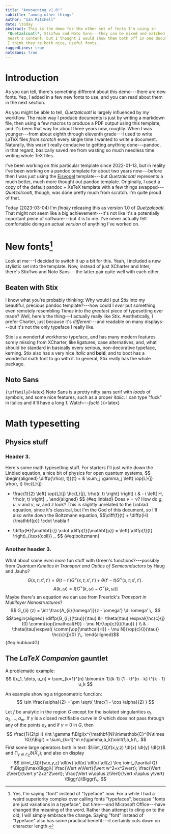 ```yaml
---
title: "Annoucning v1.0!"
subtitle: "among other things"
author: "Ian Mitchell"
date: \today
abstract: This is the demo for the other set of fonts I'm using in
 *Quetzalcoatl*, StixTwo and Noto Sans---they can be mixed and matched to your
 heart's content, but I thought I would show them both off in one document.
 I think they're both nice, useful fonts.
raggedLines: true
notoSans: true
---
```


[gregg]: https://youtu.be/PRFubyO4Bp0


# Introduction
As you can tell, there's something different about this demo---there are new
fonts. Yep, I added in a few new fonts to use, and you can read about them
in the next section.

As you might be able to tell, *Quetzalcoatl* is largely influenced by my
workflow. The main way I produce documents is just by writing a markdown file,
then using a few macros to produce a PDF output using this template, and it's
been that way for about three years now, roughly. When I was younger---from
about eighth through eleventh grade---I used to write LaTeX files *from scratch*
every single time I wanted to write a document. Naturally, this wasn't really
conducive to getting anything done---pandoc, in that regard, basically saved
me from wasting so much needless time writing whole TeX files.

I've been working on *this* particular template since 2022-01-13, but in
reality I've been working on a pandoc template for about two years now---before
then I was just using the [Eisvogel][eisvogel] template---but *Quetzalcoatl*
represents a much better, much more thought out pandoc template. Originally, I
used a copy of the default pandoc + XeTeX template with a few things
swapped---*Quetzalcoatl*, though, was done pretty much from scratch. I'm quite
proud of that.

Today (2023-03-04) I'm *finally* releasing this as version 1.0 of
*Quetzalcoatl*. That might not seem like a big achievement---it's not like it's
a potentially important piece of software---but it is to me. I've never actually
felt comfortable doing an actual *version* of anything I've worked on.


[eisvogel]: https://github.com/Wandmalfarbe/pandoc-latex-template


# New fonts[^font]
Look at me---I decided to switch it up a bit for this. Yeah, I included a new
stylistic set into the template. Now, instead of just XCharter and Inter,
there's StixTwo and Noto Sans---the latter pair quite well with each other.


[^font]: Yes, I'm saying "font" instead of "typeface" now. For a while I had
a weird superiority complex over calling fonts "typefaces", because "fonts are
just variations in a typeface", but time---and Microsoft Office---have changed
the meaning of the word. Rather than attempt to cling on to the old, I will
simply embrace the change. Saying "font" instead of "typeface" also has some
practical benefit---it certainly cuts down on character length.


## Beaten with Stix
I know what you're probably thinking: Why would I put *Stix* into my beautiful,
precious pandoc template?---how could I *ever* put something even remotely
resembling *Times* into the *greatest* piece of typesetting ever made? Well,
here's the thing---I actually really like Stix. Aesthetically, I prefer Charter,
just because it's *different*---and readable on many displays---but it's not
the only typeface I really like.

Stix is a wonderful workhorse typeface, and has many modern features sorely
missing from XCharter, like ligatures, case alternatives, and, what should be
standard in basically every serious, non-decorative typeface, kerning. Stix
also has a very nice *italic* and **bold**, and to boot has a wonderful math
font to go with it. In general, Stix really has the whole package.


## Noto Sans
`{\sffamily`{=latex}
Noto Sans is a pretty nifty sans serif with *loads* of symbols, and some nice
features, such as a proper *italic*. I can type "fuck" in italics and it'll
have a long f. Watch---*fuck*!
`}`{=latex}


# Math typesetting

## Physics stuff

### Header 3.
Here's some math typesetting stuff. For starters I'll just write down the
Linblad equation, a nice bit of physics for open quantum systems,
$$ \begin{aligned}
\diffp{\rho(r, t)}{t} = 
& \sum_j \gamma_j \left( \op{L}{j} \rho(r, t) \hc{L}{j}
- \frac{1}{2} \left\{ \op{L}{j} \hc{L}{j}, \rho(r, t) \right\} \right) \\
& - i \left[ H, \rho(r, t) \right] \,. \end{aligned} $$ {#eq:linblad}
Does $v = \nu$? How do $g$, $u$, $v$ and *v*, $w$, and $z$ look? This is
slightly unrelated to the Linblad equation, since it's classical, but I'm the
God of this document, so I'll also write down the Boltzmann equation,
$$\diff{f}{t} + \diffp{H}{\mathbf{p}} \cdot \nabla f
+ \diffp{H}{\mathbf{r}} \cdot \diffp{f}{\mathbf{p}} = \left( \diffp{f}{t}
\right)_{\text{coll}} \,. $$ {#eq:boltzmann}


### Another header 3.
What about some *even more* fun stuff with Green's functions?---possibly from
*Quantum Kinetics in Transport and Optics of Semiconductors* by Haug and
Jauho?
$$ G(x, t; x', t') = \theta(t - t') G^>(x, t; x', t') + \theta(t' - t)
G^<(x, t; x', t') \,.$$
$$ A(k, \omega) = \ii \left[ G^>(k, \omega) - G^<(k, \omega) \right]$$
Maybe there's an equation we can use from Freerick's *Transport in Multilayer
Nanostructures*?
$$ G_{ii} (z) = \int \frac{A_{ii}(\omega')}{z - \omega'} \dl \omega' \,. $$
$$\begin{aligned}
\diffp{G_{i j}(\tau)}{\tau} &=  \theta(\tau) \expval{\hc{c}{j}(0) \comm{\op{\mathcal{H}} - \mu N}{\op{c}{i}(\tau)} } \\
& -\theta(\tau)\expval{
\comm{\op{\mathcal{H}} - \mu N}{\op{c}{i}(\tau)} \hc{c}{j}(0) }\,.
\end{aligned}$$ {#eq:hubbardG}


## The *LaTeX Companion* gauntlet
A problematic example:
$$ t[u_1, \dots, u_n] = \sum_{k=1}^{n} \binom{n-1}{k-1} (1 - t)^{n - k}
t^{k - 1} u_k $$

An example showing a trigonometric function:
$$ \sin \frac{\alpha}{2} = \pm \sqrt{ \frac{1 - \cos \alpha}{2} } $$

Let $f$ be analytic in the region $G$ except for the isolated
singularities $a_1,a_2,\dots,a_m$. If $\gamma$ is a closed
rectifiable curve in $G$ which does not pass through any of the
points $a_k$ and if $\gamma\approx 0$ in $G$, then
$$
    \frac{1}{2\pi i} \int_\gamma f\Bigl(x^{\mathbf{N}\in\mathbb{C}^{N\times 10}}\Bigr)
    = \sum_{k=1}^m n(\gamma;a_k)\oint(f;a_k)\,.
$$
First some large operators both in text: $\iiint_{Q}f(x,y,z)
\dl{x} \dl{y} \dl{z}$ and 
$\prod_{\gamma\in\Gamma_{\bar{C}}}\partial(\tilde{X}_\gamma)$; and also on 
display
$$
    \iiiint_{Q}f(w,x,y,z) \dl{w} \dl{x} \dl{y} \dl{z}
    \leq
    \oint_{\partial Q} f'\Biggl(\max\Biggl\{
    \frac{\Vert w\Vert}{\vert w^2+x^2\vert};
    \frac{\Vert z\Vert}{\vert y^2+z^2\vert};
    \frac{\Vert w\oplus z\Vert}{\vert x\oplus y\vert}
    \Biggr\}\Biggr)\,.
$$
